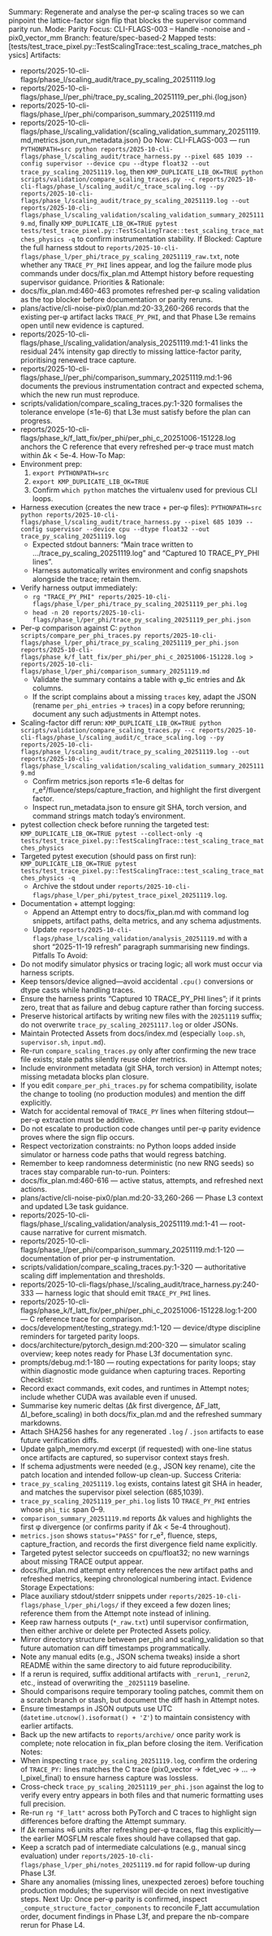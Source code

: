Summary: Regenerate and analyse the per-φ scaling traces so we can pinpoint the lattice-factor sign flip that blocks the supervisor command parity run.
Mode: Parity
Focus: CLI-FLAGS-003 – Handle -nonoise and -pix0_vector_mm
Branch: feature/spec-based-2
Mapped tests: [tests/test_trace_pixel.py::TestScalingTrace::test_scaling_trace_matches_physics]
Artifacts:
- reports/2025-10-cli-flags/phase_l/scaling_audit/trace_py_scaling_20251119.log
- reports/2025-10-cli-flags/phase_l/per_phi/trace_py_scaling_20251119_per_phi.{log,json}
- reports/2025-10-cli-flags/phase_l/per_phi/comparison_summary_20251119.md
- reports/2025-10-cli-flags/phase_l/scaling_validation/{scaling_validation_summary_20251119.md,metrics.json,run_metadata.json}
Do Now: CLI-FLAGS-003 — run `PYTHONPATH=src python reports/2025-10-cli-flags/phase_l/scaling_audit/trace_harness.py --pixel 685 1039 --config supervisor --device cpu --dtype float32 --out trace_py_scaling_20251119.log`, then `KMP_DUPLICATE_LIB_OK=TRUE python scripts/validation/compare_scaling_traces.py --c reports/2025-10-cli-flags/phase_l/scaling_audit/c_trace_scaling.log --py reports/2025-10-cli-flags/phase_l/scaling_audit/trace_py_scaling_20251119.log --out reports/2025-10-cli-flags/phase_l/scaling_validation/scaling_validation_summary_20251119.md`, finally `KMP_DUPLICATE_LIB_OK=TRUE pytest tests/test_trace_pixel.py::TestScalingTrace::test_scaling_trace_matches_physics -q` to confirm instrumentation stability.
If Blocked: Capture the full harness stdout to `reports/2025-10-cli-flags/phase_l/per_phi/trace_py_scaling_20251119_raw.txt`, note whether any `TRACE_PY_PHI` lines appear, and log the failure mode plus commands under docs/fix_plan.md Attempt history before requesting supervisor guidance.
Priorities & Rationale:
- docs/fix_plan.md:460-463 promotes refreshed per-φ scaling validation as the top blocker before documentation or parity reruns.
- plans/active/cli-noise-pix0/plan.md:20-33,260-266 records that the existing per-φ artifact lacks `TRACE_PY_PHI`, and that Phase L3e remains open until new evidence is captured.
- reports/2025-10-cli-flags/phase_l/scaling_validation/analysis_20251119.md:1-41 links the residual 24% intensity gap directly to missing lattice-factor parity, prioritising renewed trace capture.
- reports/2025-10-cli-flags/phase_l/per_phi/comparison_summary_20251119.md:1-96 documents the previous instrumentation contract and expected schema, which the new run must reproduce.
- scripts/validation/compare_scaling_traces.py:1-320 formalises the tolerance envelope (≤1e-6) that L3e must satisfy before the plan can progress.
- reports/2025-10-cli-flags/phase_k/f_latt_fix/per_phi/per_phi_c_20251006-151228.log anchors the C reference that every refreshed per-φ trace must match within Δk < 5e-4.
How-To Map:
- Environment prep:
  1. `export PYTHONPATH=src`
  2. `export KMP_DUPLICATE_LIB_OK=TRUE`
  3. Confirm `which python` matches the virtualenv used for previous CLI loops.
- Harness execution (creates the new trace + per-φ files):
  `PYTHONPATH=src python reports/2025-10-cli-flags/phase_l/scaling_audit/trace_harness.py --pixel 685 1039 --config supervisor --device cpu --dtype float32 --out trace_py_scaling_20251119.log`
  * Expected stdout banners: “Main trace written to …/trace_py_scaling_20251119.log” and “Captured 10 TRACE_PY_PHI lines”.
  * Harness automatically writes environment and config snapshots alongside the trace; retain them.
- Verify harness output immediately:
  * `rg "TRACE_PY_PHI" reports/2025-10-cli-flags/phase_l/per_phi/trace_py_scaling_20251119_per_phi.log`
  * `head -n 20 reports/2025-10-cli-flags/phase_l/per_phi/trace_py_scaling_20251119_per_phi.json`
- Per-φ comparison against C:
  `python scripts/compare_per_phi_traces.py reports/2025-10-cli-flags/phase_l/per_phi/trace_py_scaling_20251119_per_phi.json reports/2025-10-cli-flags/phase_k/f_latt_fix/per_phi/per_phi_c_20251006-151228.log > reports/2025-10-cli-flags/phase_l/per_phi/comparison_summary_20251119.md`
  * Validate the summary contains a table with φ_tic entries and Δk columns.
  * If the script complains about a missing `traces` key, adapt the JSON (rename `per_phi_entries` → `traces`) in a copy before rerunning; document any such adjustments in Attempt notes.
- Scaling-factor diff rerun:
  `KMP_DUPLICATE_LIB_OK=TRUE python scripts/validation/compare_scaling_traces.py --c reports/2025-10-cli-flags/phase_l/scaling_audit/c_trace_scaling.log --py reports/2025-10-cli-flags/phase_l/scaling_audit/trace_py_scaling_20251119.log --out reports/2025-10-cli-flags/phase_l/scaling_validation/scaling_validation_summary_20251119.md`
  * Confirm metrics.json reports ≤1e-6 deltas for r_e²/fluence/steps/capture_fraction, and highlight the first divergent factor.
  * Inspect run_metadata.json to ensure git SHA, torch version, and command strings match today’s environment.
- pytest collection check before running the targeted test:
  `KMP_DUPLICATE_LIB_OK=TRUE pytest --collect-only -q tests/test_trace_pixel.py::TestScalingTrace::test_scaling_trace_matches_physics`
- Targeted pytest execution (should pass on first run):
  `KMP_DUPLICATE_LIB_OK=TRUE pytest tests/test_trace_pixel.py::TestScalingTrace::test_scaling_trace_matches_physics -q`
  * Archive the stdout under `reports/2025-10-cli-flags/phase_l/per_phi/pytest_trace_pixel_20251119.log`.
- Documentation + attempt logging:
  * Append an Attempt entry to docs/fix_plan.md with command log snippets, artifact paths, delta metrics, and any schema adjustments.
  * Update `reports/2025-10-cli-flags/phase_l/scaling_validation/analysis_20251119.md` with a short “2025-11-19 refresh” paragraph summarising new findings.
Pitfalls To Avoid:
- Do not modify simulator physics or tracing logic; all work must occur via harness scripts.
- Keep tensors/device aligned—avoid accidental `.cpu()` conversions or dtype casts while handling traces.
- Ensure the harness prints “Captured 10 TRACE_PY_PHI lines”; if it prints zero, treat that as failure and debug capture rather than forcing success.
- Preserve historical artifacts by writing new files with the `20251119` suffix; do not overwrite `trace_py_scaling_20251117.log` or older JSONs.
- Maintain Protected Assets from docs/index.md (especially `loop.sh`, `supervisor.sh`, `input.md`).
- Re-run `compare_scaling_traces.py` only after confirming the new trace file exists; stale paths silently reuse older metrics.
- Include environment metadata (git SHA, torch version) in Attempt notes; missing metadata blocks plan closure.
- If you edit `compare_per_phi_traces.py` for schema compatibility, isolate the change to tooling (no production modules) and mention the diff explicitly.
- Watch for accidental removal of `TRACE_PY` lines when filtering stdout—per-φ extraction must be additive.
- Do not escalate to production code changes until per-φ parity evidence proves where the sign flip occurs.
- Respect vectorization constraints: no Python loops added inside simulator or harness code paths that would regress batching.
- Remember to keep randomness deterministic (no new RNG seeds) so traces stay comparable run-to-run.
Pointers:
- docs/fix_plan.md:460-616 — active status, attempts, and refreshed next actions.
- plans/active/cli-noise-pix0/plan.md:20-33,260-266 — Phase L3 context and updated L3e task guidance.
- reports/2025-10-cli-flags/phase_l/scaling_validation/analysis_20251119.md:1-41 — root-cause narrative for current mismatch.
- reports/2025-10-cli-flags/phase_l/per_phi/comparison_summary_20251119.md:1-120 — documentation of prior per-φ instrumentation.
- scripts/validation/compare_scaling_traces.py:1-320 — authoritative scaling diff implementation and thresholds.
- reports/2025-10-cli-flags/phase_l/scaling_audit/trace_harness.py:240-333 — harness logic that should emit `TRACE_PY_PHI` lines.
- reports/2025-10-cli-flags/phase_k/f_latt_fix/per_phi/per_phi_c_20251006-151228.log:1-200 — C reference trace for comparison.
- docs/development/testing_strategy.md:1-120 — device/dtype discipline reminders for targeted parity loops.
- docs/architecture/pytorch_design.md:200-320 — simulator scaling overview; keep notes ready for Phase L3f documentation sync.
- prompts/debug.md:1-180 — routing expectations for parity loops; stay within diagnostic mode guidance when capturing traces.
Reporting Checklist:
- Record exact commands, exit codes, and runtimes in Attempt notes; include whether CUDA was available even if unused.
- Summarise key numeric deltas (Δk first divergence, ΔF_latt, ΔI_before_scaling) in both docs/fix_plan.md and the refreshed summary markdowns.
- Attach SHA256 hashes for any regenerated `.log` / `.json` artifacts to ease future verification diffs.
- Update galph_memory.md excerpt (if requested) with one-line status once artifacts are captured, so supervisor context stays fresh.
- If schema adjustments were needed (e.g., JSON key rename), cite the patch location and intended follow-up clean-up.
Success Criteria:
- `trace_py_scaling_20251119.log` exists, contains latest git SHA in header, and matches the supervisor pixel selection (685,1039).
- `trace_py_scaling_20251119_per_phi.log` lists 10 `TRACE_PY_PHI` entries whose `phi_tic` span 0–9.
- `comparison_summary_20251119.md` reports Δk values and highlights the first φ divergence (or confirms parity if Δk < 5e-4 throughout).
- `metrics.json` shows `status="PASS"` for r_e², fluence, steps, capture_fraction, and records the first divergence field name explicitly.
- Targeted pytest selector succeeds on cpu/float32; no new warnings about missing TRACE output appear.
- docs/fix_plan.md attempt entry references the new artifact paths and refreshed metrics, keeping chronological numbering intact.
Evidence Storage Expectations:
- Place auxiliary stdout/stderr snippets under `reports/2025-10-cli-flags/phase_l/per_phi/logs/` if they exceed a few dozen lines; reference them from the Attempt note instead of inlining.
- Keep raw harness outputs (`*_raw.txt`) until supervisor confirmation, then either archive or delete per Protected Assets policy.
- Mirror directory structure between per_phi and scaling_validation so that future automation can diff timestamps programmatically.
- Note any manual edits (e.g., JSON schema tweaks) inside a short README within the same directory to aid future reproducibility.
- If a rerun is required, suffix additional artifacts with `_rerun1`, `_rerun2`, etc., instead of overwriting the `_20251119` baseline.
- Should comparisons require temporary tooling patches, commit them on a scratch branch or stash, but document the diff hash in Attempt notes.
- Ensure timestamps in JSON outputs use UTC (`datetime.utcnow().isoformat() + 'Z'`) to maintain consistency with earlier artifacts.
- Back up the new artifacts to `reports/archive/` once parity work is complete; note relocation in fix_plan before closing the item.
Verification Notes:
- When inspecting `trace_py_scaling_20251119.log`, confirm the ordering of `TRACE_PY:` lines matches the C trace (pix0_vector → fdet_vec → … → I_pixel_final) to ensure harness capture was lossless.
- Cross-check `trace_py_scaling_20251119_per_phi.json` against the log to verify every entry appears in both files and that numeric formatting uses full precision.
- Re-run `rg "F_latt"` across both PyTorch and C traces to highlight sign differences before drafting the Attempt summary.
- If Δk remains ≈6 units after refreshing per-φ traces, flag this explicitly—the earlier MOSFLM rescale fixes should have collapsed that gap.
- Keep a scratch pad of intermediate calculations (e.g., manual sincg evaluation) under `reports/2025-10-cli-flags/phase_l/per_phi/notes_20251119.md` for rapid follow-up during Phase L3f.
- Share any anomalies (missing lines, unexpected zeroes) before touching production modules; the supervisor will decide on next investigative steps.
Next Up: Once per-φ parity is confirmed, inspect `_compute_structure_factor_components` to reconcile F_latt accumulation order, document findings in Phase L3f, and prepare the nb-compare rerun for Phase L4.
